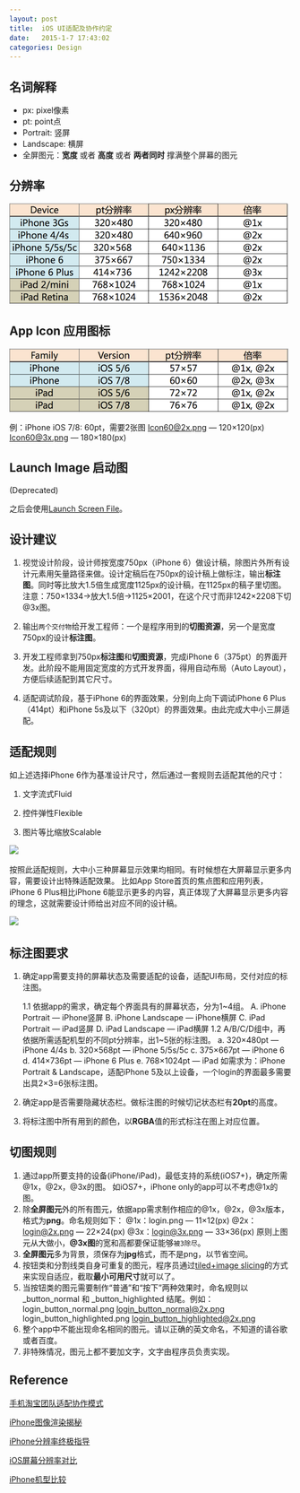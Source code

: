 ```yaml
---
layout: post
title:  iOS UI适配及协作约定
date:   2015-1-7 17:43:02
categories: Design
---
```

## 名词解释
* px: pixel像素
* pt: point点
* Portrait: 竖屏
* Landscape: 横屏
* 全屏图元：**宽度** 或者 **高度** 或者 **两者同时** 撑满整个屏幕的图元

## 分辨率

![Alert](/images/UI_1.png)

## App Icon 应用图标

![Alert](/images/UI_2.png)

例：iPhone iOS 7/8: 60pt，需要2张图
Icon60@2x.png  — 120×120(px)
Icon60@3x.png  — 180×180(px)

## Launch Image 启动图
(Deprecated)

之后会使用[Launch Screen File](https://developer.apple.com/library/ios/documentation/IDEs/Conceptual/AppDistributionGuide/ConfiguringYourApp/ConfiguringYourApp.html#//apple_ref/doc/uid/TP40012582-CH28-SW3)。

## 设计建议

1. 视觉设计阶段，设计师按宽度750px（iPhone 6）做设计稿，除图片外所有设计元素用矢量路径来做。设计定稿后在750px的设计稿上做标注，输出**标注图**。同时等比放大1.5倍生成宽度1125px的设计稿，在1125px的稿子里切图。
注意：750×1334->放大1.5倍->1125×2001，在这个尺寸而非1242×2208下切@3x图。

2. 输出`两个交付物`给开发工程师：一个是程序用到的**切图资源**，另一个是宽度750px的设计**标注图**。

3. 开发工程师拿到750px**标注图**和**切图资源**，完成iPhone 6（375pt）的界面开发。此阶段不能用固定宽度的方式开发界面，得用自动布局（Auto Layout），方便后续适配到其它尺寸。

4. 适配调试阶段，基于iPhone 6的界面效果，分别向上向下调试iPhone 6 Plus（414pt）和iPhone 5s及以下（320pt）的界面效果。由此完成大中小三屏适配。

## 适配规则
如上述选择iPhone 6作为基准设计尺寸，然后通过一套规则去适配其他的尺寸：

1. 文字流式Fluid

2. 控件弹性Flexible

3. 图片等比缩放Scalable 

![](http://pic4.zhimg.com/feffdcc6023e2f17e9000d2e70a34d91_b.jpg)

按照此适配规则，大中小三种屏幕显示效果均相同。有时候想在大屏幕显示更多内容，需要设计出特殊适配效果。
比如App Store首页的焦点图和应用列表，iPhone 6 Plus相比iPhone 6能显示更多的内容，真正体现了大屏幕显示更多内容的理念，这就需要设计师给出对应不同的设计稿。

![](http://pic1.zhimg.com/896c935642bdac91555d3075ee61e3b8_b.jpg)

## 标注图要求
1. 确定app需要支持的屏幕状态及需要适配的设备，适配UI布局，交付对应的标注图。

	1.1 依据app的需求，确定每个界面具有的屏幕状态，分为1~4组。
	A. iPhone Portrait           — iPhone竖屏
	B. iPhone Landscape     — iPhone横屏
	C. iPad     Portrait           — iPad竖屏
	D. iPad     Landscape     — iPad横屏
	1.2 A/B/C/D组中，再依据所需适配机型的不同pt分辨率，出1~5张的标注图。
	a. 320×480pt — iPhone 4/4s
	b. 320×568pt — iPhone 5/5s/5c
	c. 375×667pt — iPhone 6
	d. 414×736pt — iPhone 6 Plus
	e. 768×1024pt — iPad
如需求为：iPhone Portrait & Landscape，适配iPhone 5及以上设备，一个login的界面最多需要出具2×3=6张标注图。
2. 确定app是否需要隐藏状态栏。做标注图的时候切记状态栏有**20pt**的高度。
3. 将标注图中所有用到的颜色，以**RGBA**值的形式标注在图上对应位置。

## 切图规则
1. 通过app所要支持的设备(iPhone/iPad)，最低支持的系统(iOS7+)，确定所需@1x，@2x，@3x的图。
如iOS7+，iPhone only的app可以不考虑@1x的图。
2. 除**全屏图元**外的所有图元，依据app需求制作相应的@1x，@2x，@3x版本，格式为**png**。命名规则如下：
@1x：login.png          — 11×12(px)
@2x：login@2x.png   — 22×24(px)
@3x：login@3x.png   — 33×36(px)
原则上图元从大做小，**@3x图**的宽和高都要保证能够`被3除尽`。
3. **全屏图元**多为背景，须保存为**jpg**格式，而不是png，以节省空间。
4. 按钮类和分割线类自身可重复的图元，程序员通过[tiled+image slicing](https://developer.apple.com/library/ios/recipes/xcode_help-image_catalog-1.0/chapters/SlicinganImage.html)的方式来实现自适应，截取**最小可用尺寸**就可以了。
5. 当按钮类的图元需要制作“普通”和“按下”两种效果时，命名规则以 _button_normal 和 _button_highlighted 结尾。例如：
login_button_normal.png
login_button_normal@2x.png
login_button_highlighted.png
login_button_highlighted@2x.png
6. 整个app中不能出现命名相同的图元。请以正确的英文命名，不知道的请谷歌或者百度。
7. 非特殊情况，图元上都不要加文字，文字由程序员负责实现。




## Reference
[手机淘宝团队适配协作模式](http://www.zhihu.com/question/25308946)

[iPhone图像渲染揭秘](http://www.paintcodeapp.com/news/iphone-6-screens-demystified)

[iPhone分辨率终极指导](http://www.paintcodeapp.com/news/ultimate-guide-to-iphone-resolutions)

[iOS屏幕分辨率对比](http://www.zhihu.com/question/25361043)

[iPhone机型比较](http://www.apple.com/cn/iphone/compare/)

